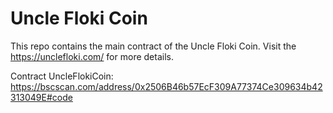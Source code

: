 
# Uncle Floki Coin

This repo contains the main contract of the Uncle Floki Coin. Visit the https://unclefloki.com/ for more details.

Contract UncleFlokiCoin: https://bscscan.com/address/0x2506B46b57EcF309A77374Ce309634b42313049E#code
